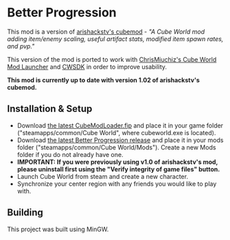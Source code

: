 # Better Progression

This mod is a version of [arishackstv's cubemod](https://github.com/arishackstv/cubemod) - *"A Cube World mod adding item/enemy scaling, useful artifact stats, modified item spawn rates, and pvp."* 

This version of the mod is ported to work with [ChrisMiuchiz's Cube World Mod Launcher](https://github.com/ChrisMiuchiz/Cube-World-Mod-Launcher) and [CWSDK](https://github.com/ChrisMiuchiz/CWSDK) in order to improve usability. 

**This mod is currently up to date with version 1.02 of arishackstv's cubemod.**

## Installation & Setup
- Download [the latest CubeModLoader.fip](https://github.com/ChrisMiuchiz/Cube-World-Mod-Launcher/releases) and place it in your game folder ("steamapps/common/Cube World", where cubeworld.exe is located).
- Download [the latest Better Progression release](https://github.com/ParanormalVibe/Better-Progression/releases) and place it in your mods folder ("steamapps/common/Cube World/Mods"). Create a new Mods folder if you do not already have one.
- **IMPORTANT: If you were previously using v1.0 of arishackstv's mod, please uninstall first using the "Verify integrity of game files" button.**
- Launch Cube World from steam and create a new character.
- Synchronize your center region with any friends you would like to play with.

## Building
This project was built using MinGW.
